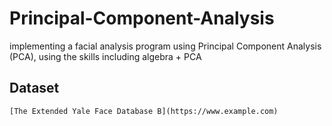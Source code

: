 # Principal-Component-Analysis
implementing a facial analysis program using Principal Component Analysis (PCA), using the skills including algebra + PCA


## Dataset
	[The Extended Yale Face Database B](https://www.example.com)
  

